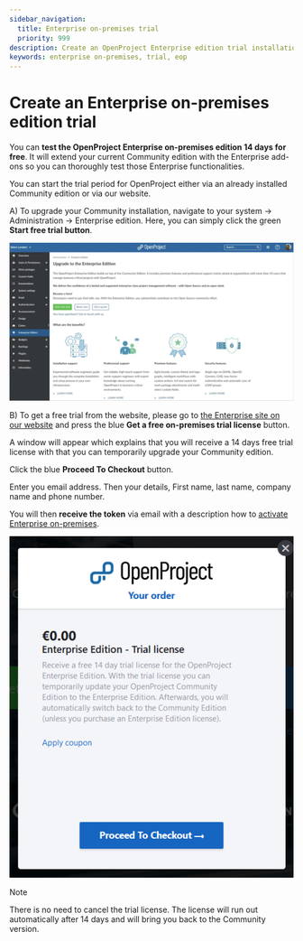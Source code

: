 ```yaml
---
sidebar_navigation:
  title: Enterprise on-premises trial
  priority: 999
description: Create an OpenProject Enterprise edition trial installation.
keywords: enterprise on-premises, trial, eop
---
```

# Create an Enterprise on-premises edition trial

You can **test the OpenProject Enterprise on-premises edition 14 days for free**. It will extend your current Community edition with the Enterprise add-ons so you can thoroughly test those Enterprise functionalities.

You can start the trial period for OpenProject either via an already installed Community edition or via our website.

A) To upgrade your Community installation, navigate to your system -> Administration -> Enterprise edition. Here, you can simply click the green **Start free trial button**.

![start trial with community edition](start-trial-with-community-edition.png)

B) To get a free trial from the website, please go to [the Enterprise site on our website](https://www.openproject.org/enterprise-edition/) and press the blue **Get a free on-premises trial license** button.

A window will appear which explains that you will receive a 14 days free trial license with that you can temporarily upgrade your Community edition.

Click the blue **Proceed To Checkout** button.

Enter you email address. Then your details, First name, last name, company name and phone number.

You will then **receive the token** via email with a description how to [activate Enterprise on-premises](../activate-enterprise-on-premises/).

![enterprise-edition-trial-license](1567610604159.png)

> [!NOTE]
> There is no need to cancel the trial license. The license will run out automatically after 14 days and will bring you back to the Community version.
